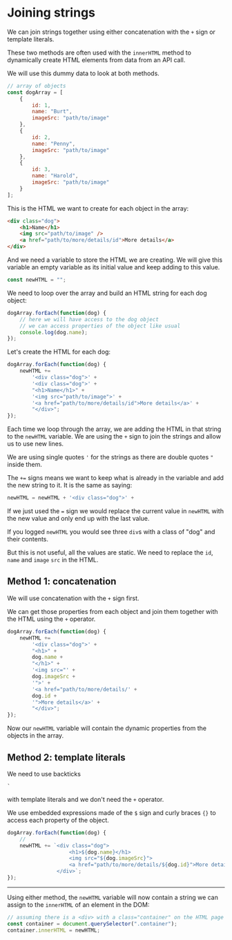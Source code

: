 # Joining strings

We can join strings together using either concatenation with the `+` sign or template literals.

These two methods are often used with the `innerHTML` method to dynamically create HTML elements from data from an API call.

We will use this dummy data to look at both methods.

```js
// array of objects
const dogArray = [
    {
        id: 1,
        name: "Burt",
        imageSrc: "path/to/image"
    },
    {
        id: 2,
        name: "Penny",
        imageSrc: "path/to/image"
    },
    {
        id: 3,
        name: "Harold",
        imageSrc: "path/to/image"
    }
];
```

This is the HTML we want to create for each object in the array:

```html
<div class="dog">
    <h1>Name</h1>
    <img src="path/to/image" />
    <a href="path/to/more/details/id">More details</a>
</div>
```

And we need a variable to store the HTML we are creating. We will give this variable an empty variable as its initial value and keep adding to this value.

```js
const newHTML = "";
```

We need to loop over the array and build an HTML string for each dog object:

```js
dogArray.forEach(function(dog) {
    // here we will have access to the dog object
    // we can access properties of the object like usual
    console.log(dog.name);
});
```

Let's create the HTML for each dog:

```js
dogArray.forEach(function(dog) {
    newHTML +=
        '<div class="dog">' +
        '<div class="dog">' +
        "<h1>Name</h1>" +
        '<img src="path/to/image">' +
        '<a href="path/to/more/details/id">More details</a>' +
        "</div>";
});
```

Each time we loop through the array, we are adding the HTML in that string to the `newHTML` variable. We are using the `+` sign to join the strings and allow us to use new lines.

We are using single quotes `'` for the strings as there are double quotes `"` inside them.

The `+=` signs means we want to keep what is already in the variable and add the new string to it. It is the same as saying:

```js
newHTML = newHTML + '<div class="dog">' +
```

If we just used the `=` sign we would replace the current value in `newHTML` with the new value and only end up with the last value.

If you logged `newHTML` you would see three `div`s with a class of "dog" and their contents.

But this is not useful, all the values are static. We need to replace the `id`, `name` and `image` `src` in the HTML.

## Method 1: concatenation

We will use concatenation with the `+` sign first.

We can get those properties from each object and join them together with the HTML using the `+` operator.

```js
dogArray.forEach(function(dog) {
    newHTML +=
        '<div class="dog">' +
        "<h1>" +
        dog.name +
        "</h1>" +
        '<img src="' +
        dog.imageSrc +
        '">' +
        '<a href="path/to/more/details/' +
        dog.id +
        '">More details</a>' +
        "</div>";
});
```

Now our `newHTML` variable will contain the dynamic properties from the objects in the array.

## Method 2: template literals

We need to use backticks

```
`
```

with template literals and we don't need the `+` operator.

We use embedded expressions made of the `$` sign and curly braces `{}` to access each property of the object.

```js
dogArray.forEach(function(dog) {
    //
    newHTML += `<div class="dog">
                    <h1>${dog.name}</h1>
                    <img src="${dog.imageSrc}">
                    <a href="path/to/more/details/${dog.id}">More details</a>
                </div>`;
});
```

---

Using either method, the `newHTML` variable will now contain a string we can assign to the `innerHTML` of an element in the DOM:

```js
// assuming there is a <div> with a class="container" on the HTML page
const container = document.querySelector(".container");
container.innerHTML = newHTML;
```
